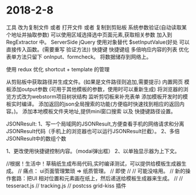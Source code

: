 # 2018-2-8
工具   改为复制文件  或者 打开文件 或者 复制到剪贴板
系统参数验证(自动读取某个地址并抽取参数)
    可以使用区域选择选中页面元素,获取相关参数 加入到 RegExtractor 中。
    ServerSide jQuery
使用对象替代 $setInputValue(好处 可以直接传入函数。(需要重写 验证方法))
快捷键
快捷键组
多倍响应内容的列表
优化表单方法只留下 onInput、formcheck。
将数据储存到网络上。

使用 redux 优化 shortcut + template 的管理

从剪贴板中获取路径并生成文件。(如果是文件路径则追加,需要提示)
内置网页
模板添加output参数 (可用于其他模板的参数，使用时可以重新生成)
将浏览器的浏览方式改为webstorm项目树状结构
监听剪切板来补充表单
添加模板开发时的模板实时编译。
添加返回的json全局搜索的功能(方便临时快速找到相应的返回内容。)。
添加本地模板文件夹地址,提供mini窗口搜索 以及 快捷键路径设置。

JSONResult:
    1、写一个局域网的JSONResult,方便查看手机的网络请求和分离JSONResult代码（手机上的浏览器也可以运行JSONResult拦截）。
    2、多倍JSONResult中的数组个数

1、更改使用快捷键控制内容。（modal弹出框）
2、以单独显示器为上下文。




//根据！生活中！草稿纸生成布局代码,实时编译测试，可以提供给模板生成器生成。
//    痛点： ui页面管理繁琐 => 纸质管理。
//        即使
//
//     可能没啥用。
//     新的操作套路：把UI 相对位置和元素画在纸上，然后递送给模板生成器来生成。
//
//     tesseract.js
//     tracking.js
//     postcss grid-kiss 插件